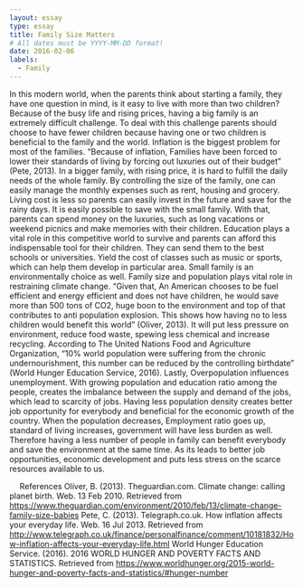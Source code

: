```yaml
---
layout: essay
type: essay
title: Family Size Matters
# All dates must be YYYY-MM-DD format!
date: 2016-02-06
labels:
  - Family
---
```


In this modern world, when the parents think about starting a family, they have one question in mind, is it easy to live with more than two children? Because of the busy life and rising prices, having a big family is an extremely difficult challenge. To deal with this challenge parents should choose to have fewer children because having one or two children is beneficial to the family and the world.
Inflation is the biggest problem for most of the families. “Because of inflation, Families have been forced to lower their standards of living by forcing out luxuries out of their budget” (Pete, 2013). In a bigger family, with rising price, it is hard to fulfill the daily needs of the whole family. By controlling the size of the family, one can easily manage the monthly expenses such as rent, housing and grocery. Living cost is less so parents can easily invest in the future and save for the rainy days. It is easily possible to save with the small family. With that, parents can spend money on the luxuries, such as long vacations or weekend picnics and make memories with their children. Education plays a vital role in this competitive world to survive and parents can afford this indispensable tool for their children. They can send them to the best schools or universities. Yield the cost of classes such as music or sports, which can help them develop in particular area.
Small family is an environmentally choice as well. Family size and population plays vital role in restraining climate change. “Given that, An American chooses to be fuel efficient and energy efficient and does not have children, he would save more than 500 tons of CO2, huge boon to the environment and top of that contributes to anti population explosion. This shows how having no to less children would benefit this world” (Oliver, 2013). It will put less pressure on environment, reduce food waste, spewing less chemical and increase recycling. According to The United Nations Food and Agriculture Organization, “10% world population were suffering from the chronic undernourishment, this number can be reduced by the controlling birthdate” (World Hunger Education Service, 2016).
Lastly, Overpopulation influences unemployment. With growing population and education ratio among the people, creates the imbalance between the supply and demand of the jobs, which lead to scarcity of jobs. Having less population density creates better job opportunity for everybody and beneficial for the economic growth of the country. When the population decreases, Employment ratio goes up, standard of living increases, government will have less burden as well.
Therefore having a less number of people in family can benefit everybody and save the environment at the same time. As its leads to better job opportunities, economic development and puts less stress on the scarce resources available to us.



 
References
Oliver, B. (2013). Theguardian.com. Climate change: calling planet birth. Web. 13 Feb 2010. Retrieved from https://www.theguardian.com/environment/2010/feb/13/climate-change-family-size-babies
Pete, C. (2013). Telegraph.co.uk. How inflation affects your everyday life. Web. 16 Jul 2013. Retrieved from http://www.telegraph.co.uk/finance/personalfinance/comment/10181832/How-inflation-affects-your-everyday-life.html
World Hunger Education Service. (2016). 2016 WORLD HUNGER AND POVERTY FACTS AND STATISTICS. Retrieved from https://www.worldhunger.org/2015-world-hunger-and-poverty-facts-and-statistics/#hunger-number 
